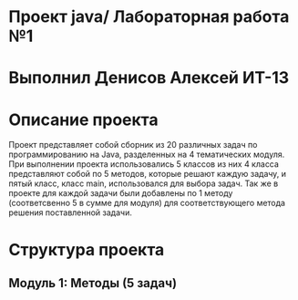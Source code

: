# Проект java/ Лабораторная работа №1
# Выполнил Денисов Алексей ИТ-13
# Описание проекта
Проект представляет собой сборник из 20 различных задач по программированию на Java, разделенных на 4 тематических модуля. При выполнении проекта использовались 5 классов из них 4 класса представляют собой по 5 методов, которые решают каждую задачу, и пятый класс, класс main, использовался для выбора задач. Так же в проекте для каждой задачи были добавлены по 1 методу (соответсвенно 5 в сумме для модуля) для соответствующего метода решения поставленной задачи.
# Структура проекта
## Модуль 1: Методы (5 задач)
